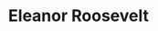 ---
title: "Eleanor Roosevelt"
hashtag: "eleanor-roosevelt"
born-on: 1884-10-11
died-on: 1962-11-07
layout: hashtag
related:
  - Franklin Delano Roosevelt
tags:
  - American
  - Activist
  - Writer
  - Human Being
  - dead at the moment
---